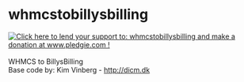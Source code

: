 whmcstobillysbilling
====================
<a href='http://www.pledgie.com/campaigns/21264' target="_blank"><img alt='Click here to lend your support to: whmcstobillysbilling and make a donation at www.pledgie.com !' src='http://www.pledgie.com/campaigns/21264.png?skin_name=chrome' border='0' /></a><br><br>
WHMCS to BillysBilling<br>
Base code by: Kim Vinberg - <a href="http://dicm.dk" target="_blank">http://dicm.dk</a>
